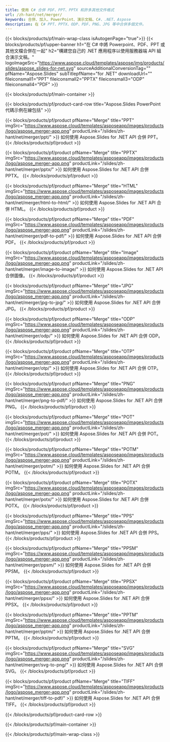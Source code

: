 ```yaml
---
title: 使用 C# 合併 PDF、PPT、PPTX 和許多其他文件格式
url: /zh-hant/net/merger/
keywords: 合併、加入、PowerPoint、演示文稿、C#、.NET、Aspose
description: 在 C# PPT、PPTX、ODP、PDF、PNG、JPG 等中合併多個文件。
---
```


{{< blocks/products/pf/main-wrap-class isAutogenPage="true">}}
{{< blocks/products/pf/upper-banner h1="在 C# 中將 Powerpoint、PDF、PPT 或其他文檔合併在一起" h2="構建您自己的 .NET 應用程序以使用服務器端 API 組合演示文稿。" logoImageSrc="https://www.aspose.cloud/templates/aspose/img/products/slides/aspose_slides-for-net.svg" sourceAdditionalConversionTag="" pfName="Aspose.Slides" subTitlepfName="for .NET" downloadUrl="" fileiconsmall1="PPT" fileiconsmall2="PPTX" fileiconsmall3="ODP" fileiconsmall4="PDF" >}}

{{< blocks/products/pf/main-container >}}

{{< blocks/products/pf/product-card-row title="Aspose.Slides PowerPoint 代碼示例在線包括" >}}

{{< blocks/products/pf/product pfName="Merge" title="PPT" imgSrc="https://www.aspose.cloud/templates/asposeapp/images/products/logo/aspose_merger-app.png" productLink="/slides/zh-hant/net/merger/ppt/" >}}
如何使用 Aspose.Slides for .NET API 合併 PPT。
{{< /blocks/products/pf/product >}}

{{< blocks/products/pf/product pfName="Merge" title="PPTX" imgSrc="https://www.aspose.cloud/templates/asposeapp/images/products/logo/aspose_merger-app.png" productLink="/slides/zh-hant/net/merger/pptx/" >}}
如何使用 Aspose.Slides for .NET API 合併 PPTX。
{{< /blocks/products/pf/product >}}

{{< blocks/products/pf/product pfName="Merge" title="HTML" imgSrc="https://www.aspose.cloud/templates/asposeapp/images/products/logo/aspose_merger-app.png" productLink="/slides/zh-hant/net/merger/html-to-html/" >}}
如何使用 Aspose.Slides for .NET API 合併 HTML。
{{< /blocks/products/pf/product >}}

{{< blocks/products/pf/product pfName="Merge" title="PDF" imgSrc="https://www.aspose.cloud/templates/asposeapp/images/products/logo/aspose_merger-app.png" productLink="/slides/zh-hant/net/merger/pdf-to-pdf/" >}}
如何使用 Aspose.Slides for .NET API 合併 PDF。
{{< /blocks/products/pf/product >}}

{{< blocks/products/pf/product pfName="Merge" title="Image" imgSrc="https://www.aspose.cloud/templates/asposeapp/images/products/logo/aspose_merger-app.png" productLink="/slides/zh-hant/net/merger/image-to-image/" >}}
如何使用 Aspose.Slides for .NET API 合併圖像。
{{< /blocks/products/pf/product >}}

{{< blocks/products/pf/product pfName="Merge" title="JPG" imgSrc="https://www.aspose.cloud/templates/asposeapp/images/products/logo/aspose_merger-app.png" productLink="/slides/zh-hant/net/merger/jpg-to-jpg/" >}}
如何使用 Aspose.Slides for .NET API 合併 JPG。
{{< /blocks/products/pf/product >}}

{{< blocks/products/pf/product pfName="Merge" title="ODP" imgSrc="https://www.aspose.cloud/templates/asposeapp/images/products/logo/aspose_merger-app.png" productLink="/slides/zh-hant/net/merger/odp/" >}}
如何使用 Aspose.Slides for .NET API 合併 ODP。
{{< /blocks/products/pf/product >}}

{{< blocks/products/pf/product pfName="Merge" title="OTP" imgSrc="https://www.aspose.cloud/templates/asposeapp/images/products/logo/aspose_merger-app.png" productLink="/slides/zh-hant/net/merger/otp/" >}}
如何使用 Aspose.Slides for .NET API 合併 OTP。
{{< /blocks/products/pf/product >}}

{{< blocks/products/pf/product pfName="Merge" title="PNG" imgSrc="https://www.aspose.cloud/templates/asposeapp/images/products/logo/aspose_merger-app.png" productLink="/slides/zh-hant/net/merger/png-to-pdf/" >}}
如何使用 Aspose.Slides for .NET API 合併 PNG。
{{< /blocks/products/pf/product >}}

{{< blocks/products/pf/product pfName="Merge" title="POT" imgSrc="https://www.aspose.cloud/templates/asposeapp/images/products/logo/aspose_merger-app.png" productLink="/slides/zh-hant/net/merger/pot/" >}}
如何使用 Aspose.Slides for .NET API 合併 POT。
{{< /blocks/products/pf/product >}}

{{< blocks/products/pf/product pfName="Merge" title="POTM" imgSrc="https://www.aspose.cloud/templates/asposeapp/images/products/logo/aspose_merger-app.png" productLink="/slides/zh-hant/net/merger/potm/" >}}
如何使用 Aspose.Slides for .NET API 合併 POTM。
{{< /blocks/products/pf/product >}}

{{< blocks/products/pf/product pfName="Merge" title="POTX" imgSrc="https://www.aspose.cloud/templates/asposeapp/images/products/logo/aspose_merger-app.png" productLink="/slides/zh-hant/net/merger/potx/" >}}
如何使用 Aspose.Slides for .NET API 合併 POTX。
{{< /blocks/products/pf/product >}}

{{< blocks/products/pf/product pfName="Merge" title="PPS" imgSrc="https://www.aspose.cloud/templates/asposeapp/images/products/logo/aspose_merger-app.png" productLink="/slides/zh-hant/net/merger/pps/" >}}
如何使用 Aspose.Slides for .NET API 合併 PPS。
{{< /blocks/products/pf/product >}}

{{< blocks/products/pf/product pfName="Merge" title="PPSM" imgSrc="https://www.aspose.cloud/templates/asposeapp/images/products/logo/aspose_merger-app.png" productLink="/slides/zh-hant/net/merger/ppsm/" >}}
如何使用 Aspose.Slides for .NET API 合併 PPSM。
{{< /blocks/products/pf/product >}}

{{< blocks/products/pf/product pfName="Merge" title="PPSX" imgSrc="https://www.aspose.cloud/templates/asposeapp/images/products/logo/aspose_merger-app.png" productLink="/slides/zh-hant/net/merger/ppsx/" >}}
如何使用 Aspose.Slides for .NET API 合併 PPSX。
{{< /blocks/products/pf/product >}}

{{< blocks/products/pf/product pfName="Merge" title="PPTM" imgSrc="https://www.aspose.cloud/templates/asposeapp/images/products/logo/aspose_merger-app.png" productLink="/slides/zh-hant/net/merger/pptm/" >}}
如何使用 Aspose.Slides for .NET API 合併 PPTM。
{{< /blocks/products/pf/product >}}

{{< blocks/products/pf/product pfName="Merge" title="SVG" imgSrc="https://www.aspose.cloud/templates/asposeapp/images/products/logo/aspose_merger-app.png" productLink="/slides/zh-hant/net/merger/svg-to-png/" >}}
如何使用 Aspose.Slides for .NET API 合併 SVG。
{{< /blocks/products/pf/product >}}

{{< blocks/products/pf/product pfName="Merge" title="TIFF" imgSrc="https://www.aspose.cloud/templates/asposeapp/images/products/logo/aspose_merger-app.png" productLink="/slides/zh-hant/net/merger/tiff-to-pdf/" >}}
如何使用 Aspose.Slides for .NET API 合併 TIFF。
{{< /blocks/products/pf/product >}}


{{< /blocks/products/pf/product-card-row >}}

{{< /blocks/products/pf/main-container >}}
    
{{< /blocks/products/pf/main-wrap-class >}}